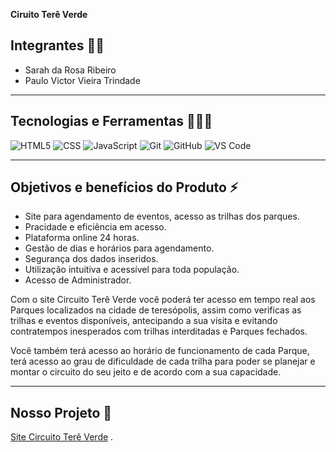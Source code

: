   <strong>Ciruito Terê Verde</strong>
  </h1>
  
## Integrantes 👩🧑

* Sarah da Rosa Ribeiro
* Paulo Victor Vieira Trindade

------------------------
## Tecnologias e Ferramentas 👨‍💻🔧

![HTML5](https://img.shields.io/badge/html5-%23E34F26.svg?style=for-the-badge&logo=html5&logoColor=white)
![CSS](https://img.shields.io/badge/css3-%231572B6.svg?style=for-the-badge&logo=css3&logoColor=white)
![JavaScript](https://img.shields.io/badge/javascript-%23323330.svg?style=for-the-badge&logo=javascript&logoColor=%23F7DF1E)
![Git](https://img.shields.io/badge/git-%23F05033.svg?style=for-the-badge&logo=git&logoColor=white)
![GitHub](https://img.shields.io/badge/github-%23121011.svg?style=for-the-badge&logo=github&logoColor=white)
![VS Code](https://img.shields.io/badge/VS%20Code-0078d7.svg?style=for-the-badge&logo=visual-studio-code&logoColor=white)
  
--------------------------------
## Objetivos e benefícios do Produto ⚡
 
* Site para agendamento de eventos, acesso as trilhas dos parques.
* Pracidade e eficiência em acesso.
* Plataforma online 24 horas.
* Gestão de dias e horários para agendamento.
* Segurança dos dados inseridos.
* Utilização intuitiva e acessível para toda população.
* Acesso de Administrador.

Com o site Circuito Terê Verde você poderá ter acesso em tempo real aos Parques localizados na cidade de teresópolis, assim como verificas as trilhas e eventos disponíveis, antecipando a sua visita e evitando contratempos inesperados com trilhas interditadas e Parques fechados.

Você também terá acesso ao horário de funcionamento de cada Parque, terá acesso ao grau de dificuldade de cada trilha para poder se planejar e montar o circuito do seu jeito e de acordo com a sua capacidade.

------------------------------------
## Nosso Projeto 📱

<a href="http://127.0.0.1:5000/">Site Circuito Terê Verde</a> .

